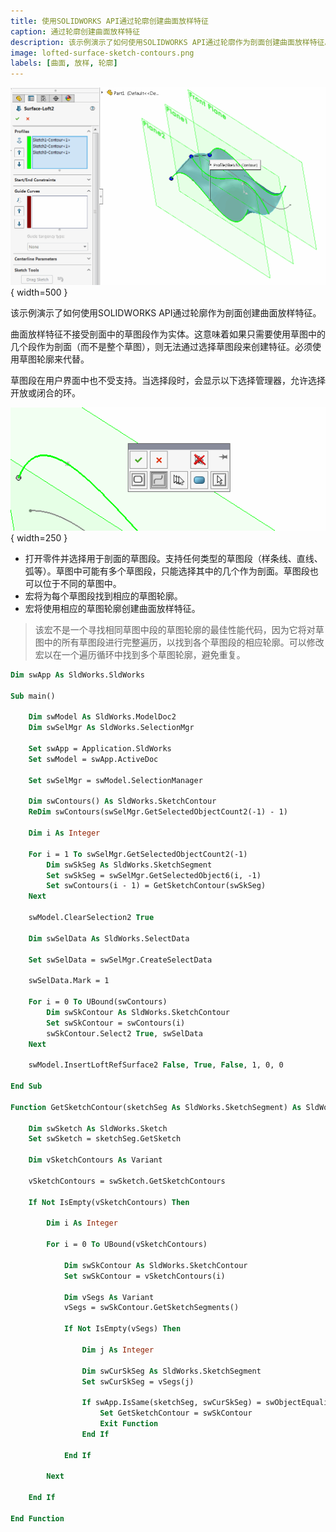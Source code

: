 ```yaml
---
title: 使用SOLIDWORKS API通过轮廓创建曲面放样特征
caption: 通过轮廓创建曲面放样特征
description: 该示例演示了如何使用SOLIDWORKS API通过轮廓作为剖面创建曲面放样特征。
image: lofted-surface-sketch-contours.png
labels: [曲面, 放样, 轮廓]
---
```

![使用轮廓作为剖面创建的曲面放样特征](lofted-surface-sketch-contours.png){ width=500 }

该示例演示了如何使用SOLIDWORKS API通过轮廓作为剖面创建曲面放样特征。

曲面放样特征不接受剖面中的草图段作为实体。这意味着如果只需要使用草图中的几个段作为剖面（而不是整个草图），则无法通过选择草图段来创建特征。必须使用草图轮廓来代替。

草图段在用户界面中也不受支持。当选择段时，会显示以下选择管理器，允许选择开放或闭合的环。

![选择剖面时的选择管理器](selection-manager.png){ width=250 }

* 打开零件并选择用于剖面的草图段。支持任何类型的草图段（样条线、直线、弧等）。草图中可能有多个草图段，只能选择其中的几个作为剖面。草图段也可以位于不同的草图中。
* 宏将为每个草图段找到相应的草图轮廓。
* 宏将使用相应的草图轮廓创建曲面放样特征。

> 该宏不是一个寻找相同草图中段的草图轮廓的最佳性能代码，因为它将对草图中的所有草图段进行完整遍历，以找到各个草图段的相应轮廓。可以修改宏以在一个遍历循环中找到多个草图轮廓，避免重复。

~~~ vb
Dim swApp As SldWorks.SldWorks

Sub main()

    Dim swModel As SldWorks.ModelDoc2
    Dim swSelMgr As SldWorks.SelectionMgr
    
    Set swApp = Application.SldWorks
    Set swModel = swApp.ActiveDoc

    Set swSelMgr = swModel.SelectionManager
    
    Dim swContours() As SldWorks.SketchContour
    ReDim swContours(swSelMgr.GetSelectedObjectCount2(-1) - 1)
    
    Dim i As Integer
    
    For i = 1 To swSelMgr.GetSelectedObjectCount2(-1)
        Dim swSkSeg As SldWorks.SketchSegment
        Set swSkSeg = swSelMgr.GetSelectedObject6(i, -1)
        Set swContours(i - 1) = GetSketchContour(swSkSeg)
    Next
    
    swModel.ClearSelection2 True
    
    Dim swSelData As SldWorks.SelectData
        
    Set swSelData = swSelMgr.CreateSelectData
    
    swSelData.Mark = 1
        
    For i = 0 To UBound(swContours)
        Dim swSkContour As SldWorks.SketchContour
        Set swSkContour = swContours(i)
        swSkContour.Select2 True, swSelData
    Next
    
    swModel.InsertLoftRefSurface2 False, True, False, 1, 0, 0

End Sub

Function GetSketchContour(sketchSeg As SldWorks.SketchSegment) As SldWorks.SketchContour
    
    Dim swSketch As SldWorks.Sketch
    Set swSketch = sketchSeg.GetSketch
    
    Dim vSketchContours As Variant
    
    vSketchContours = swSketch.GetSketchContours
    
    If Not IsEmpty(vSketchContours) Then
        
        Dim i As Integer
        
        For i = 0 To UBound(vSketchContours)
            
            Dim swSkContour As SldWorks.SketchContour
            Set swSkContour = vSketchContours(i)
            
            Dim vSegs As Variant
            vSegs = swSkContour.GetSketchSegments()
            
            If Not IsEmpty(vSegs) Then
                
                Dim j As Integer
                
                Dim swCurSkSeg As SldWorks.SketchSegment
                Set swCurSkSeg = vSegs(j)
                
                If swApp.IsSame(sketchSeg, swCurSkSeg) = swObjectEquality.swObjectSame Then
                    Set GetSketchContour = swSkContour
                    Exit Function
                End If
                
            End If
            
        Next
        
    End If
    
End Function
~~~